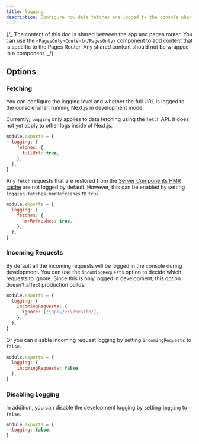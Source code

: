 ```yaml
---
title: logging
description: Configure how data fetches are logged to the console when running Next.js in development mode.
---
```


{/_ The content of this doc is shared between the app and pages router. You can use the `<PagesOnly>Content</PagesOnly>` component to add content that is specific to the Pages Router. Any shared content should not be wrapped in a component. _/}

## Options

### Fetching

You can configure the logging level and whether the full URL is logged to the console when running Next.js in development mode.

Currently, `logging` only applies to data fetching using the `fetch` API. It does not yet apply to other logs inside of Next.js.

```js filename="next.config.js"
module.exports = {
  logging: {
    fetches: {
      fullUrl: true,
    },
  },
}
```

Any `fetch` requests that are restored from the [Server Components HMR cache](/docs/app/api-reference/config/next-config-js/serverComponentsHmrCache) are not logged by default. However, this can be enabled by setting `logging.fetches.hmrRefreshes` to `true`.

```js filename="next.config.js"
module.exports = {
  logging: {
    fetches: {
      hmrRefreshes: true,
    },
  },
}
```

### Incoming Requests

By default all the incoming requests will be logged in the console during development. You can use the `incomingRequests` option to decide which requests to ignore.
Since this is only logged in development, this option doesn't affect production builds.

```js filename="next.config.js"
module.exports = {
  logging: {
    incomingRequests: {
      ignore: [/\api\/v1\/health/],
    },
  },
}
```

Or you can disable incoming request logging by setting `incomingRequests` to `false`.

```js filename="next.config.js"
module.exports = {
  logging: {
    incomingRequests: false,
  },
}
```

### Disabling Logging

In addition, you can disable the development logging by setting `logging` to `false`.

```js filename="next.config.js"
module.exports = {
  logging: false,
}
```
